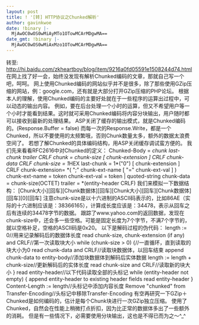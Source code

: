 ```yaml
---
layout: post
title: ! '[转] HTTP协议之Chunked解析'
author: gavinkwoe
date: !binary |-
  MjAwOC0wOS0wMiAyMTo1OTowMCArMDgwMA==
date_gmt: !binary |-
  MjAwOC0wOS0wMiAxMzo1OTowMCArMDgwMA==
---
```

转至: <a href="http://hi.baidu.com/zkheartboy/blog/item/9216a0fd05591e1508244d74.html">http://hi.baidu.com/zkheartboy/blog/item/9216a0fd05591e1508244d74.html</a>
在网上找了好一会，始终没发现有解析Chunked编码的文章，那就自己写一个吧，呵呵。
网上使用Chunked编码的网站似乎并不是很多，除了那些使用GZip压缩的网站，例：google.com，还有就是大部分打开GZip压缩的PHP论坛。
根据本人的理解，使用Chunked编码的主要好处就在于一些程序的运算出过程中，可以动态的输出内容。
例如，要在后台处理一个小时的运算，但又不希望用户等一个小时才能看到结果。这时就可采用Chunked编码将内容分块输出，用户随时都可以接收到最新的处理结果。
ASP关闭了缓存的输出模式，就是Chunked编码的。(Response.Buffer = false)
而每一次的Response.Write，都是一个Chunked，所以不要使用的太频繁哦，否则Chunk数量太多，额外的数据太浪费空间了。
若想了解Chunked的具体编码结构，用ASP关闭缓存调试蛮方便的。
我们先来看看RFC2616中对Chunked的定义：
Chunked-Body = *chunk
last-chunk
trailer
CRLF
chunk = chunk-size [ chunk-extension ] CRLF
chunk-data CRLF
chunk-size = 1*HEX
last-chunk = 1*("0") [ chunk-extension ] CRLF
chunk-extension= *( ";" chunk-ext-name [ "=" chunk-ext-val ] )
chunk-ext-name = token
chunk-ext-val = token | quoted-string
chunk-data = chunk-size(OCTET)
trailer = *(entity-header CRLF)
我们来模拟一下数据结构：
[Chunk大小][回车][Chunk数据体][回车][Chunk大小][回车][Chunk数据体][回车][0][回车]
注意chunk-size是以十六进制的ASCII码表示的，比如86AE（实际的十六进制应该是：38366165），计算成长度应该是：34478，表示从回车之后有连续的34478字节的数据。
跟踪了www.yahoo.com的返回数据，发现在chunk-size中，还会多一些空格。可能是固定长度为7个字节，不满7个字节的，就以空格补足，空格的ASCII码是0x20。
以下是解码过程的伪代码：
length := 0//用来记录解码后的数据体长度
read chunk-size, chunk-extension (if any) and CRLF//第一次读取块大小
while (chunk-size > 0) {//一直循环，直到读取的块大小为0
read chunk-data and CRLF//读取块数据体，以回车结束
append chunk-data to entity-body//添加块数据体到解码后实体数据
length := length + chunk-size//更新解码后的实体长度
read chunk-size and CRLF//读取新的块大小
}
read entity-header//以下代码读取全部的头标记
while (entity-header not empty) {
append entity-header to existing header fields
read entity-header
}
Content-Length := length//头标记中添加内容长度
Remove "chunked" from Transfer-Encoding//头标记中移除Transfer-Encoding
有空再研究一下GZip＋Chunked是如何编码的，估计是每个Chunk块进行一次GZip独立压缩。
使用了Chunked，自然会在性能上稍微打点折扣，因为比正常的数据体多出了一些额外的消耗。
但是有一些情况下，必需要使用分块输出，这也是不得已而为之～^_^
